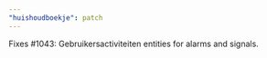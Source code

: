 ```yaml
---
"huishoudboekje": patch
---
```


Fixes #1043: Gebruikersactiviteiten entities for alarms and signals.
